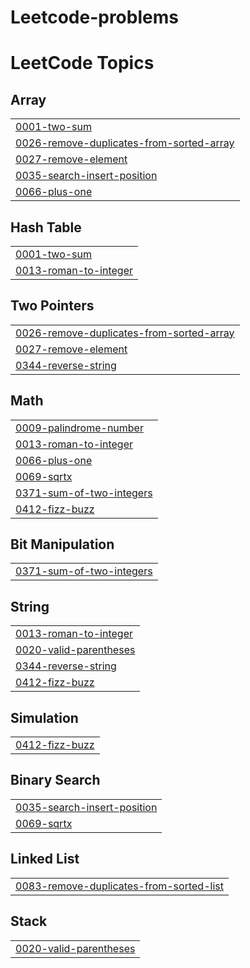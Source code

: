 # Leetcode-problems
<!---LeetCode Topics Start-->
# LeetCode Topics
## Array
|  |
| ------- |
| [0001-two-sum](https://github.com/akshaydeepakm44/Leetcode-problems/tree/master/0001-two-sum) |
| [0026-remove-duplicates-from-sorted-array](https://github.com/akshaydeepakm44/Leetcode-problems/tree/master/0026-remove-duplicates-from-sorted-array) |
| [0027-remove-element](https://github.com/akshaydeepakm44/Leetcode-problems/tree/master/0027-remove-element) |
| [0035-search-insert-position](https://github.com/akshaydeepakm44/Leetcode-problems/tree/master/0035-search-insert-position) |
| [0066-plus-one](https://github.com/akshaydeepakm44/Leetcode-problems/tree/master/0066-plus-one) |
## Hash Table
|  |
| ------- |
| [0001-two-sum](https://github.com/akshaydeepakm44/Leetcode-problems/tree/master/0001-two-sum) |
| [0013-roman-to-integer](https://github.com/akshaydeepakm44/Leetcode-problems/tree/master/0013-roman-to-integer) |
## Two Pointers
|  |
| ------- |
| [0026-remove-duplicates-from-sorted-array](https://github.com/akshaydeepakm44/Leetcode-problems/tree/master/0026-remove-duplicates-from-sorted-array) |
| [0027-remove-element](https://github.com/akshaydeepakm44/Leetcode-problems/tree/master/0027-remove-element) |
| [0344-reverse-string](https://github.com/akshaydeepakm44/Leetcode-problems/tree/master/0344-reverse-string) |
## Math
|  |
| ------- |
| [0009-palindrome-number](https://github.com/akshaydeepakm44/Leetcode-problems/tree/master/0009-palindrome-number) |
| [0013-roman-to-integer](https://github.com/akshaydeepakm44/Leetcode-problems/tree/master/0013-roman-to-integer) |
| [0066-plus-one](https://github.com/akshaydeepakm44/Leetcode-problems/tree/master/0066-plus-one) |
| [0069-sqrtx](https://github.com/akshaydeepakm44/Leetcode-problems/tree/master/0069-sqrtx) |
| [0371-sum-of-two-integers](https://github.com/akshaydeepakm44/Leetcode-problems/tree/master/0371-sum-of-two-integers) |
| [0412-fizz-buzz](https://github.com/akshaydeepakm44/Leetcode-problems/tree/master/0412-fizz-buzz) |
## Bit Manipulation
|  |
| ------- |
| [0371-sum-of-two-integers](https://github.com/akshaydeepakm44/Leetcode-problems/tree/master/0371-sum-of-two-integers) |
## String
|  |
| ------- |
| [0013-roman-to-integer](https://github.com/akshaydeepakm44/Leetcode-problems/tree/master/0013-roman-to-integer) |
| [0020-valid-parentheses](https://github.com/akshaydeepakm44/Leetcode-problems/tree/master/0020-valid-parentheses) |
| [0344-reverse-string](https://github.com/akshaydeepakm44/Leetcode-problems/tree/master/0344-reverse-string) |
| [0412-fizz-buzz](https://github.com/akshaydeepakm44/Leetcode-problems/tree/master/0412-fizz-buzz) |
## Simulation
|  |
| ------- |
| [0412-fizz-buzz](https://github.com/akshaydeepakm44/Leetcode-problems/tree/master/0412-fizz-buzz) |
## Binary Search
|  |
| ------- |
| [0035-search-insert-position](https://github.com/akshaydeepakm44/Leetcode-problems/tree/master/0035-search-insert-position) |
| [0069-sqrtx](https://github.com/akshaydeepakm44/Leetcode-problems/tree/master/0069-sqrtx) |
## Linked List
|  |
| ------- |
| [0083-remove-duplicates-from-sorted-list](https://github.com/akshaydeepakm44/Leetcode-problems/tree/master/0083-remove-duplicates-from-sorted-list) |
## Stack
|  |
| ------- |
| [0020-valid-parentheses](https://github.com/akshaydeepakm44/Leetcode-problems/tree/master/0020-valid-parentheses) |
<!---LeetCode Topics End-->